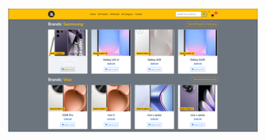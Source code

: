 ![image_alt](https://github.com/phoeunchhanna/Phone_full_stack_app/blob/12f96b886e44de23eb50e22dd864b67dcab3723d/1.jpg)
